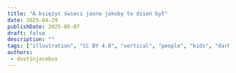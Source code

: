 ```yaml
---
title: "A księżyc świeci jasno jakoby to dzień był"
date: 2025-04-29
publishDate: 2025-06-07
draft: false
description: ""
tags: ["illustration", "CC BY 4.0", "vertical", "people", "kids", "darkness"]
authors:
 - dustinjacobus
---
```




